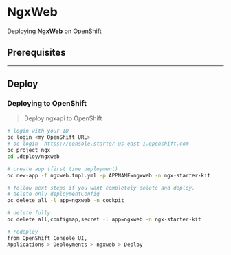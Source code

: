 # NgxWeb

Deploying **NgxWeb** on OpenShift

## Prerequisites

---

## Deploy

### Deploying to OpenShift

> Deploy ngxapi to OpenShift

```bash
# login with your ID
oc login <my OpenShift URL>
# oc login  https://console.starter-us-east-1.openshift.com
oc project ngx
cd .deploy/ngxweb

# create app (first time deployment)
oc new-app -f ngxweb.tmpl.yml -p APPNAME=ngxweb -n ngx-starter-kit

# follow next steps if you want completely delete and deploy.
# delete only deploymentConfig
oc delete all -l app=ngxweb -n cockpit

# delete fully
oc delete all,configmap,secret -l app=ngxweb -n ngx-starter-kit

# redeploy
from OpenShift Console UI,
Applications > Deployments > ngxweb > Deploy
```
